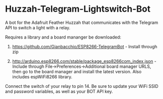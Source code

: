 # Huzzah-Telegram-Lightswitch-Bot
A bot for the Adafruit Feather Huzzah that communicates with the Telegram API to switch a light with a relay.

Requires a library and a board mananger be downloaded:

  1. https://github.com/Gianbacchio/ESP8266-TelegramBot - Install through zip
  
  2. http://arduino.esp8266.com/stable/package_esp8266com_index.json - Include through File->Preferences->Additional board manager URLS, then go to the board manager and install the latest version. Also includes espWiFi8266 library.
  
Connect the switch of your relay to pin 14.
Be sure to update your WiFi SSID and password variables, as well as your BOT API key.
